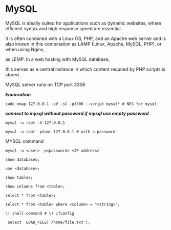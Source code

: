 # MySQL 

MySQL is ideally suited for applications such as dynamic websites, where efficient syntax and high response speed are essential. 

It is often combined with a Linux OS, PHP, and an Apache web server and is also known in this combination as LAMP (Linux, Apache, MySQL, PHP), or when using Nginx,

as LEMP. In a web hosting with MySQL database, 

this serves as a central instance in which content required by PHP scripts is stored .

MySQL server runs on TCP port 3306 

***Enumration***

```shell
sudo nmap 127.0.0-1 -sV -sC -p3306 --script mysql* # NES for mysql 

```

***connect to mysql without password if mysql use empty password***

```shell
mysql -u root -h 127.0.0.1

```
```shell
mysql -u root -ptoor 127.0.0.1 # with a password 

```

MYSQL command 
```
mysql -u <user> -p<password> <IP address> 

show databases; 

use <database>; 	

show tables; 	

show columns from <table>; 

select * from <table>; 	

select * from <table> where <column> = "<string>"; 	

\! shell-command # \! ifconfig 

 select  LOAD_FILE('/home/file.txt');
 

```

